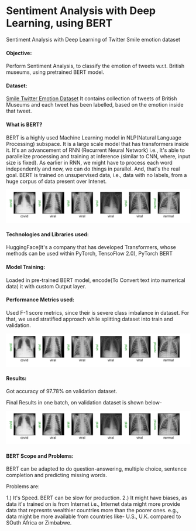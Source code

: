 # Sentiment Analysis with Deep Learning, using BERT
Sentiment Analysis with Deep Learning of Twitter Smile emotion dataset

#### Objective:

Perform Sentiment Analysis, to classify the emotion of tweets w.r.t. British museums, using pretrained BERT model.

#### Dataset:
[Smile Twitter Emotion Dataset](https://www.kaggle.com/tawsifurrahman/covid19-radiography-database)
It contains collection of tweets of British Museums and each tweet has been labelled, based on the emotion inside that tweet.

#### What is BERT?

BERT is a highly used Machine Learning model in NLP(Natural Language Processing) subspace. It is a large scale model that has transformers inside it. It's an advancement of RNN (Recurrent Neural Network) i.e., It's able to parallelize processing and training at inference (similar to CNN, where, input size is fixed). As earlier in RNN, we might have to process each word independently and now, we can do things in parallel. And, that's the real goal. BERT is trained on unsupervised data, i.e., data with no labels, from a huge corpus of data present over Intenet.

![alt text](https://github.com/rickhagwal/Covid19_Image_classification/blob/master/images/final_res.PNG)

#### Technologies and Libraries used:
HuggingFace(It's a company that has developed Transformers, whose methods can be used within PyTorch, TensoFlow 2.0), 
PyTorch
BERT 

#### Model Training:
Loaded in pre-trained BERT model, encode(To Convert text into numerical data) it with custom Output layer.


#### Performance Metrics used:

Used F-1 score metrics, since their is severe class imbalance in dataset. For that, we used stratified approach while splitting dataset into train and validation.

![alt text](https://github.com/rickhagwal/Covid19_Image_classification/blob/master/images/final_res.PNG)

#### Results:

Got accuracy of 97.78% on validation dataset.

Final Results in one batch, on validation dataset is shown below-

![alt text](https://github.com/rickhagwal/Covid19_Image_classification/blob/master/images/final_res.PNG)

#### BERT Scope and Problems:

BERT can be adapted to do question-answering, multiple choice, sentence completion and predicting missing words.

Problems are:

1.) It's Speed. BERT can be slow for production.
2.) It might have biases, as data it's trained on is from Internet i.e., Internet data might more provide data that represnts wealthier countries more than the poorer ones. e.g., data might be more available from countries like- U.S., U.K. compared to SOuth Africa or Zimbabwe.
